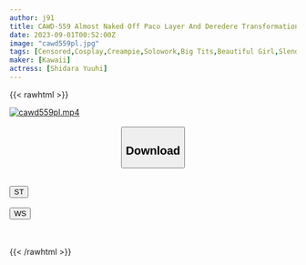 ```yaml
---
author: j91
title: CAWD-559 Almost Naked Off Paco Layer And Deredere Transformation High Sicolity Clothed Icharab Creampie SEX Shitara Yuuhi
date: 2023-09-01T00:52:00Z
image: "cawd559pl.jpg"
tags: [Censored,Cosplay,Creampie,Solowork,Big Tits,Beautiful Girl,Slender	 ]
maker: [Kawaii]
actress: [Shidara Yuuhi]
---
```



{{< rawhtml >}}

<div class="video" data-videoid="6eamqXgm4Pu9w9a">
    <a href="javascript:;">
        <img src="https://my.j91.asia/posts/cawd559pl/cawd559pl.jpg" width="WIDTH" height="HEIGHT" alt="cawd559pl.mp4" loading="lazy">
    </a>
</div>

<script type="text/javascript" src="https://j91.asia/asset/on-demand-st.js"></script>

<br>
  <link rel="stylesheet" href="https://j91.asia/asset/bs5.css">
  
  <center>
  <button class="btn btn-primary" type="button" data-bs-toggle="collapse" data-bs-target=".multi-collapse" aria-expanded="false" aria-controls="multiCollapseExample1 multiCollapseExample2"><h2>Download</h2></button></center>
</p>
<div class="row">
  <div class="col">
    <div class="collapse multi-collapse" id="multiCollapseExample1">
      <div class="card card-body">
	      	      <br>
<div class="buttons">  
<a href="https://streamtape.to/v/6eamqXgm4Pu9w9a"><button class="btn-hover color-3"><i class="fa fa-download"></i> ST</button></a></div>
    </div>
  </div>
</div>
  <div class="col">
    <div class="collapse multi-collapse" id="multiCollapseExample2">
      <div class="card card-body">
	      <br>
<div class="buttons">
    <a href="https://wolfstream.tv/gj2epgdyw0w7"><button class="btn-hover color-9"><i class="fa fa-download"></i> WS</button></a></div>
<br><br>
      </div>
    </div>
  </div>
</div>

{{< /rawhtml >}}
